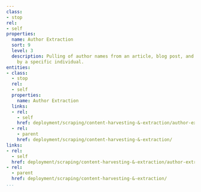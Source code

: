 ```yaml
---
class:
- stop
rel:
- self
properties:
  name: Author Extraction
  sort: 9
  level: 3
  description: Pulling of author names from an article, blog post, and content published
    by a specific individual.
entities:
- class:
  - stop
  rel:
  - self
  properties:
    name: Author Extraction
  links:
  - rel:
    - self
    href: deployment/scraping/content-harvesting-&-extraction/author-extraction.md
  - rel:
    - parent
    href: deployment/scraping/content-harvesting-&-extraction/
links:
- rel:
  - self
  href: deployment/scraping/content-harvesting-&-extraction/author-extraction.md
- rel:
  - parent
  href: deployment/scraping/content-harvesting-&-extraction/
...
```

